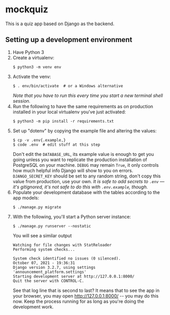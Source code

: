 # mockquiz

This is a quiz app based on Django as the backend. 

## Setting up a development environment

1. Have Python 3
2. Create a virtualenv:
   ```console
   $ python3 -m venv env
   ```
3. Activate the venv:
   ```console
   $ . env/bin/activate  # or a Windows alternative
   ```
   *Note that you have to run this every time you start a new
   terminal shell session.*
4. Run the following to have the same requirements as on
   production installed in your local virtualenv you've just activated:
   ```console
   $ python3 -m pip install -r requirements.txt
   ```
5. Set up "dotenv" by copying the example file and altering the values:
   ```console
   $ cp -v .env{.example,}
   $ code .env  # edit stuff at this step
   ```
   Don't edit the `DATABASE_URL`, its
   example value is enough to get you going unless you want to replicate
   the production installation of PostgreSQL on your machine.
   `DEBUG` may remain `True`, it only controls how much helpful info
   Django will show to you on errors. `DJANGO_SECRET_KEY` should be set
   to any random string, don't copy this value from production, use your
   own. 
   *It is safe to add secrets to `.env` — it's gitignored, it's not safe
   to do this with `.env.example`, though.*
6. Populate your development database with the tables according to
   the app models: 
   ```console
   $ ./manage.py migrate
   ```
7. With the following, you'll start a Python server instance:
   ```console
   $ ./manage.py runserver --nostatic
   ```
   You will see a similar output
   ```
   Watching for file changes with StatReloader
   Performing system checks...
   
   System check identified no issues (0 silenced).
   October 07, 2021 - 19:36:31
   Django version 3.2.7, using settings 'announcement_platform.settings'
   Starting development server at http://127.0.0.1:8000/
   Quit the server with CONTROL-C.
   ```
   See that log line that is second to last? It means that to see the
   app in your browser, you may open http://127.0.0.1:8000/ -- you may
   do this now.
   Keep the process running for as long as you're doing the development
   work.
